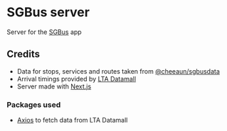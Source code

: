 # SGBus server
Server for the [SGBus](https://github.com/SlenPlayz/SGBus) app

## Credits
 - Data for stops, services and routes taken from [@cheeaun/sgbusdata](https://github.com/cheeaun/sgbusdata) 
 - Arrival timings provided by [LTA Datamall](https://datamall.lta.gov.sg/content/datamall/en.html)
 - Server made with [Next.js](https://nextjs.org/)

### Packages used
 - [Axios](https://www.npmjs.com/package/axios) to fetch data from LTA Datamall


